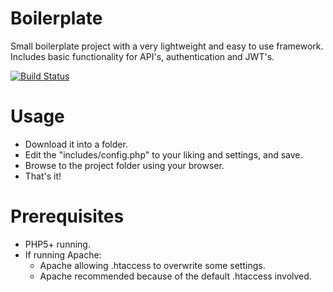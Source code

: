 
# Boilerplate
Small boilerplate project with a very lightweight and easy to use framework. Includes basic functionality for API's, authentication and JWT's.

[![Build Status](https://travis-ci.org/Bjeaurn/boilerplate.svg?branch=master)](https://travis-ci.org/Bjeaurn/boilerplate)

# Usage
- Download it into a folder. 
- Edit the "includes/config.php" to your liking and settings, and save.
- Browse to the project folder using your browser.
- That's it!

# Prerequisites
- PHP5+ running.
- If running Apache:
    - Apache allowing .htaccess to overwrite some settings.
    - Apache recommended because of the default .htaccess involved.
